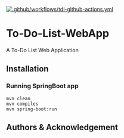 [![.github/workflows/tdl-github-actions.yml](https://github.com/JayR2022/To-Do-List-WebApp/actions/workflows/tdl-github-actions.yml/badge.svg)](https://github.com/JayR2022/To-Do-List-WebApp/actions/workflows/tdl-github-actions.yml)

# To-Do-List-WebApp
A To-Do List Web Application

## Installation

### **Running SpringBoot app**

```
mvn clean
mvn compiles
mvn spring-boot:run
```



## Authors & Acknowledgement